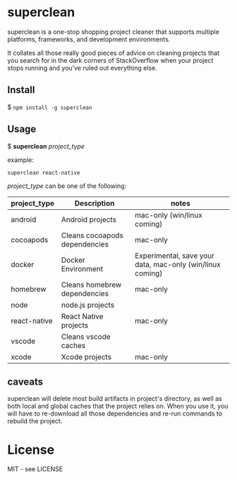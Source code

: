 # superclean 

superclean is a one-stop shopping project cleaner that supports multiple platforms, frameworks, and development environments.

It collates all those really good pieces of advice on cleaning projects that you search for in the dark corners of StackOverflow when your project stops running and you've ruled out everything else.


## Install

$ ```npm install -g superclean```

## Usage

$ __superclean__ _project_type_

example: 
```
superclean react-native
```

_project_type_ can be one of the following:

| project_type | Description | notes |
| ---- | ---- | ---- |
| android | Android projects | mac-only (win/linux coming)
| cocoapods | Cleans cocoapods dependencies | mac-only |
| docker | Docker Environment | Experimental, save your data, mac-only (win/linux coming) |
| homebrew | Cleans homebrew dependencies | mac-only |
| node | node.js projects |
| react-native | React Native projects | mac-only
| vscode | Cleans vscode caches |
| xcode | Xcode projects | mac-only


## caveats

superclean will delete most build artifacts in project's directory, as well as both local and global caches that the project relies on. When you use it, you will have to re-download all those dependencies and re-run commands to rebuild the project.

# License

MIT - see LICENSE
